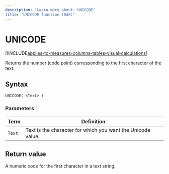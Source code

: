 ```yaml
---
description: "Learn more about: UNICODE"
title: "UNICODE function (DAX)"
---
```

# UNICODE

[!INCLUDE[applies-to-measures-columns-tables-visual-calculations](includes/applies-to-measures-columns-tables-visual-calculations.md)]

Returns the number (code point) corresponding to the first character of the text.

## Syntax

```dax
UNICODE( <Text> )
```

### Parameters

|Term|Definition|
|--------|--------------|
|`Text`|Text is the character for which you want the Unicode value.|

## Return value

A numeric code for the first character in a text string.
